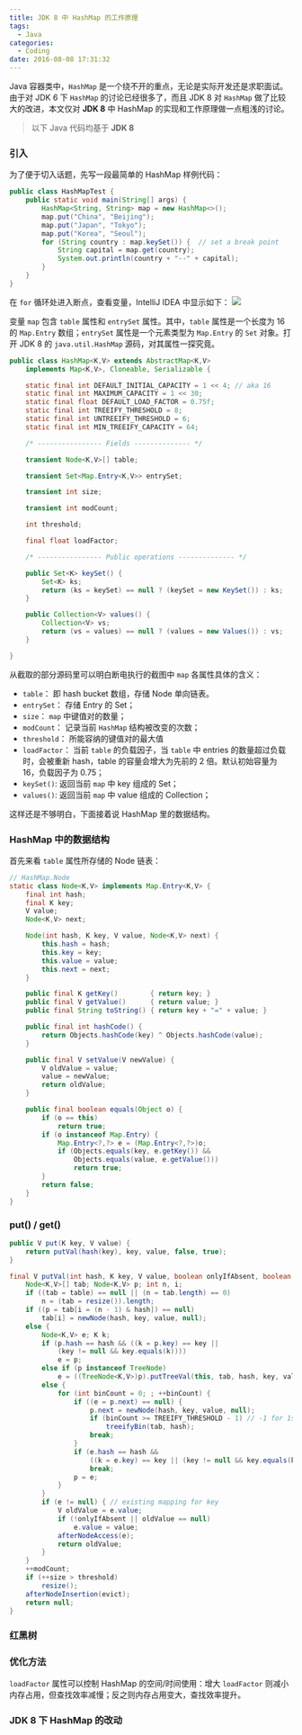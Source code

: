 ```yaml
---
title: JDK 8 中 HashMap 的工作原理
tags:
  - Java
categories:
  - Coding
date: 2016-08-08 17:31:32
---
```



Java 容器类中，`HashMap` 是一个绕不开的重点，无论是实际开发还是求职面试。由于对 JDK 6 下 `HashMap` 的讨论已经很多了，而且 JDK 8 对 `HashMap` 做了比较大的改进，本文仅对 **JDK 8** 中 HashMap 的实现和工作原理做一点粗浅的讨论。

<!-- more -->

> 以下 Java 代码均基于 **JDK 8**

### 引入

为了便于切入话题，先写一段最简单的 HashMap 样例代码：

```java
public class HashMapTest {
    public static void main(String[] args) {
        HashMap<String, String> map = new HashMap<>();
        map.put("China", "Beijing");
        map.put("Japan", "Tokyo");
        map.put("Korea", "Seoul");
        for (String country : map.keySet()) {  // set a break point
            String capital = map.get(country);
            System.out.println(country + "--" + capital);
        }
    }
}
```

在 `for` 循环处进入断点，查看变量，IntelliJ IDEA 中显示如下：
![](https://o70e8d1kb.qnssl.com/hashmap-breakpoint.png)

变量 `map` 包含 `table` 属性和 `entrySet` 属性。其中，`table` 属性是一个长度为 16 的 `Map.Entry` 数组；`entrySet` 属性是一个元素类型为 `Map.Entry` 的 `Set` 对象。打开 JDK 8 的 `java.util.HashMap` 源码，对其属性一探究竟。

```java
public class HashMap<K,V> extends AbstractMap<K,V>
    implements Map<K,V>, Cloneable, Serializable {

    static final int DEFAULT_INITIAL_CAPACITY = 1 << 4; // aka 16
    static final int MAXIMUM_CAPACITY = 1 << 30;
    static final float DEFAULT_LOAD_FACTOR = 0.75f;
    static final int TREEIFY_THRESHOLD = 8;
    static final int UNTREEIFY_THRESHOLD = 6;
    static final int MIN_TREEIFY_CAPACITY = 64;

    /* ---------------- Fields -------------- */

    transient Node<K,V>[] table;

    transient Set<Map.Entry<K,V>> entrySet;

    transient int size;

    transient int modCount;

    int threshold;

    final float loadFactor;

    /* ---------------- Public operations -------------- */

    public Set<K> keySet() {
        Set<K> ks;
        return (ks = keySet) == null ? (keySet = new KeySet()) : ks;
    }

    public Collection<V> values() {
        Collection<V> vs;
        return (vs = values) == null ? (values = new Values()) : vs;
    }

}
```

从截取的部分源码里可以明白断电执行的截图中 `map` 各属性具体的含义：

- `table`： 即 hash bucket 数组，存储 Node 单向链表。
- `entrySet`： 存储 Entry 的 Set；
- `size`： `map` 中键值对的数量；
- `modCount`： 记录当前 `HashMap` 结构被改变的次数；
- `threshold`： 所能容纳的键值对的最大值
- `loadFactor`： 当前 `table` 的负载因子，当 `table` 中 entries 的数量超过负载时，会被重新 hash，table 的容量会增大为先前的 2 倍。默认初始容量为 16，负载因子为 0.75；
- `keySet()`: 返回当前 `map` 中 key 组成的 Set；
- `values()`: 返回当前 `map` 中 value 组成的 Collection；

这样还是不够明白，下面接着说 HashMap 里的数据结构。

### HashMap 中的数据结构

首先来看 `table` 属性所存储的 Node 链表：

```java
// HashMap.Node
static class Node<K,V> implements Map.Entry<K,V> {
    final int hash;
    final K key;
    V value;
    Node<K,V> next;

    Node(int hash, K key, V value, Node<K,V> next) {
        this.hash = hash;
        this.key = key;
        this.value = value;
        this.next = next;
    }

    public final K getKey()        { return key; }
    public final V getValue()      { return value; }
    public final String toString() { return key + "=" + value; }

    public final int hashCode() {
        return Objects.hashCode(key) ^ Objects.hashCode(value);
    }

    public final V setValue(V newValue) {
        V oldValue = value;
        value = newValue;
        return oldValue;
    }

    public final boolean equals(Object o) {
        if (o == this)
            return true;
        if (o instanceof Map.Entry) {
            Map.Entry<?,?> e = (Map.Entry<?,?>)o;
            if (Objects.equals(key, e.getKey()) &&
                Objects.equals(value, e.getValue()))
                return true;
        }
        return false;
    }
}
```



### put() / get()

```java
public V put(K key, V value) {
    return putVal(hash(key), key, value, false, true);
}

final V putVal(int hash, K key, V value, boolean onlyIfAbsent, boolean evict) {
    Node<K,V>[] tab; Node<K,V> p; int n, i;
    if ((tab = table) == null || (n = tab.length) == 0)
        n = (tab = resize()).length;
    if ((p = tab[i = (n - 1) & hash]) == null)
        tab[i] = newNode(hash, key, value, null);
    else {
        Node<K,V> e; K k;
        if (p.hash == hash && ((k = p.key) == key ||
            (key != null && key.equals(k))))
            e = p;
        else if (p instanceof TreeNode)
            e = ((TreeNode<K,V>)p).putTreeVal(this, tab, hash, key, value);
        else {
            for (int binCount = 0; ; ++binCount) {
                if ((e = p.next) == null) {
                    p.next = newNode(hash, key, value, null);
                    if (binCount >= TREEIFY_THRESHOLD - 1) // -1 for 1st
                        treeifyBin(tab, hash);
                    break;
                }
                if (e.hash == hash &&
                    ((k = e.key) == key || (key != null && key.equals(k))))
                    break;
                p = e;
            }
        }
        if (e != null) { // existing mapping for key
            V oldValue = e.value;
            if (!onlyIfAbsent || oldValue == null)
                e.value = value;
            afterNodeAccess(e);
            return oldValue;
        }
    }
    ++modCount;
    if (++size > threshold)
        resize();
    afterNodeInsertion(evict);
    return null;
}
```

### 红黑树

### 优化方法

`loadFactor` 属性可以控制 HashMap 的空间/时间使用：增大 `loadFactor` 则减小内存占用，但查找效率减慢；反之则内存占用变大，查找效率提升。

### JDK 8 下 HashMap 的改动